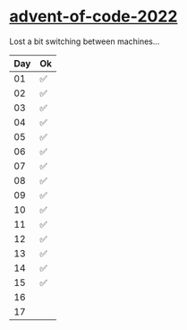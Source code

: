 # [advent-of-code-2022](https://adventofcode.com/)

Lost a bit switching between machines...

| Day | Ok  |
| --- | --- |
| 01  | ✅  |
| 02  | ✅  |
| 03  | ✅  |
| 04  | ✅  |
| 05  | ✅  |
| 06  | ✅  |
| 07  | ✅  |
| 08  | ✅  |
| 09  | ✅  |
| 10  | ✅  |
| 11  | ✅  |
| 12  | ✅  |
| 13  | ✅  |
| 14  | ✅  |
| 15  | ✅  |
| 16  |   |
| 17  |   |
